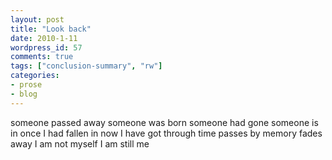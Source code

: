 ```yaml
---
layout: post
title: "Look back"
date: 2010-1-11
wordpress_id: 57
comments: true
tags: ["conclusion-summary", "rw"]
categories:
- prose
- blog
---
```

<meta name="views" content="1320" />
<meta name="_edit_last" content="1" />
someone passed away
someone was born
someone had gone
someone is in
once I had fallen in
now I have got through
time passes by
memory fades away
I am not myself
I am still me
